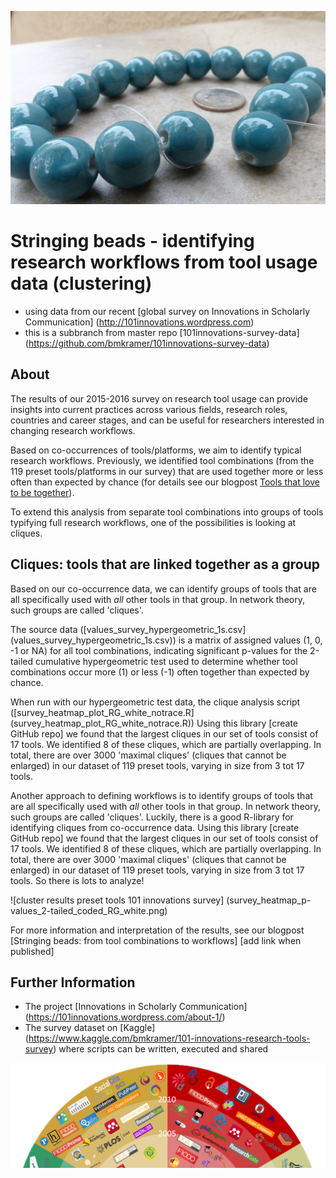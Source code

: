 ![Stringing beads](Stringing_beads_cropped.jpg)

# Stringing beads - identifying research workflows from tool usage data (clustering)
- using data from our recent [global survey on Innovations in Scholarly Communication] (http://101innovations.wordpress.com)
- this is a subbranch from master repo [101innovations-survey-data] (https://github.com/bmkramer/101innovations-survey-data)

## About

The results of our 2015-2016 survey on research tool usage can provide insights into current practices across various fields, research roles, countries and career stages, and can be useful for researchers interested in changing research workflows. 

Based on co-occurrences of tools/platforms, we aim to identify typical research workflows. Previously, we identified tool combinations (from the 119 preset tools/platforms in our survey) that are used together more or less often than expected by chance (for details see our blogpost [Tools that love to be together](https://101innovations.wordpress.com/2016/11/06/tools-that-love-to-be-together/)).

To extend this analysis from separate tool combinations into groups of tools typifying full research workflows, one of the possibilities is looking at cliques.

## Cliques: tools that are linked together as a group
Based on our co-occurrence data, we can identify groups of tools that are all specifically used with *all* other tools in that group. In network theory, such groups are called 'cliques'.

The source data ([values_survey_hypergeometric_1s.csv] (values_survey_hypergeometric_1s.csv)) is a matrix of assigned values (1, 0, -1 or NA) for all tool combinations, indicating significant p-values for the 2-tailed cumulative hypergeometric test used to determine whether tool combinations occur more (1) or less (-1) often together than expected by chance. 

When run with our hypergeometric test data, the clique analysis script ([survey_heatmap_plot_RG_white_notrace.R] (survey_heatmap_plot_RG_white_notrace.R)) Using this library [create GitHub repo] we found that the largest cliques in our set of tools consist of 17 tools. We identified 8 of these cliques, which are partially overlapping. In total, there are over 3000 'maximal cliques' (cliques that cannot be enlarged) in our dataset of 119 preset tools, varying in size from 3 tot 17 tools. 

Another approach to defining workflows is to identify groups of tools that are all specifically used with *all* other tools in that group. In network theory, such groups are called 'cliques'. Luckily, there is a good R-library for identifying cliques from co-occurrence data. Using this library [create GitHub repo] we found that the largest cliques in our set of tools consist of 17 tools. We identified 8 of these cliques, which are partially overlapping. In total, there are over 3000 'maximal cliques' (cliques that cannot be enlarged) in our dataset of 119 preset tools, varying in size from 3 tot 17 tools. So there is lots to analyze!

![cluster results preset tools 101 innovations survey] (survey_heatmap_p-values_2-tailed_coded_RG_white.png)

For more information and interpretation of the results, see our blogpost [Stringing beads: from tool combinations to workflows] [add link when published]

## Further Information

- The project [Innovations in Scholarly Communication] (https://101innovations.wordpress.com/about-1/)
- The survey dataset on [Kaggle] (https://www.kaggle.com/bmkramer/101-innovations-research-tools-survey) where scripts can be written, executed and shared

![101 Innovations in Scholarly Communication](InnoScholComm_figure_jan2015_rising_sun_compressed.png)

